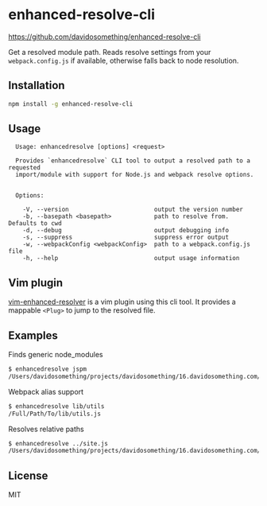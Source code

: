 # enhanced-resolve-cli

<https://github.com/davidosomething/enhanced-resolve-cli>

Get a resolved module path. Reads resolve settings from your
`webpack.config.js` if available, otherwise falls back to node resolution.

## Installation

```sh
npm install -g enhanced-resolve-cli
```

## Usage

```text
  Usage: enhancedresolve [options] <request>

  Provides `enhancedresolve` CLI tool to output a resolved path to a requested
  import/module with support for Node.js and webpack resolve options.


  Options:

    -V, --version                        output the version number
    -b, --basepath <basepath>            path to resolve from. Defaults to cwd
    -d, --debug                          output debugging info
    -s, --suppress                       suppress error output
    -w, --webpackConfig <webpackConfig>  path to a webpack.config.js file
    -h, --help                           output usage information
```

## Vim plugin

[vim-enhanced-resolver](https://github.com/davidosomething/vim-enhanced-resolver)
is a vim plugin using this cli tool. It provides a mappable `<Plug>` to jump
to the resolved file.

## Examples

Finds generic node_modules

```sh
$ enhancedresolve jspm
/Users/davidosomething/projects/davidosomething/16.davidosomething.com/node_modules/jspm/api.js
```

Webpack alias support

```sh
$ enhancedresolve lib/utils
/Full/Path/To/lib/utils.js
```

Resolves relative paths

```sh
$ enhancedresolve ../site.js
/Users/davidosomething/projects/davidosomething/16.davidosomething.com/lib/site.js
```

## License

MIT

